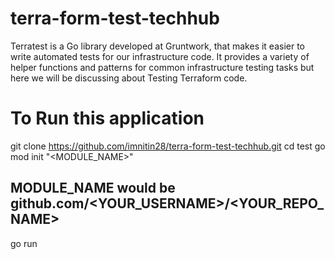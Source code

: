 # terra-form-test-techhub
Terratest is a Go library developed at Gruntwork, that makes it easier to write automated tests for our infrastructure code. It provides a variety of helper functions and patterns for common infrastructure testing tasks but here we will be discussing about Testing Terraform code.

# To Run this application
git clone https://github.com/imnitin28/terra-form-test-techhub.git
cd test
go mod init "<MODULE_NAME>"
## MODULE_NAME would be github.com/<YOUR_USERNAME>/<YOUR_REPO_NAME> 

go run
